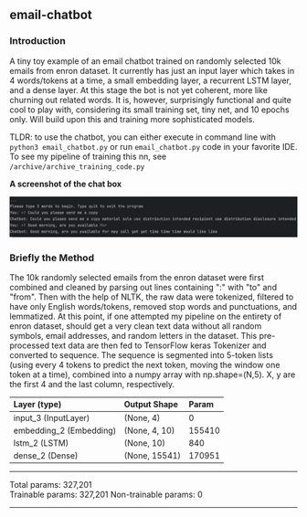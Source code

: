 ## email-chatbot

### Introduction
A tiny toy example of an email chatbot trained on randomly selected 10k emails from enron dataset. It currently has just an input layer which takes in 4 words/tokens at a time, a small embedding layer, a recurrent LSTM layer, and a dense layer. At this stage the bot is not yet coherent, more like churning out related words. It is, however, surprisingly functional and quite cool to play with, considering its small training set, tiny net, and 10 epochs only. Will build upon this and training more sophisticated models.

TLDR: to use the chatbot, you can either execute in command line with `python3 email_chatbot.py` or run `email_chatbot.py` code in your favorite IDE. To see my pipeline of training this nn, see `/archive/archive_training_code.py`

**A screenshot of the chat box**

<img src="data/chat_screenshot.png?raw=true" width="700"/>

### Briefly the Method
The 10k randomly selected emails from the enron dataset were first combined and cleaned by parsing out lines containing ":" with "to" and "from". Then with the help of NLTK, the raw data were tokenized, filtered to have only English words/tokens, removed stop words and punctuations, and lemmatized. At this point, if one attempted my pipeline on the entirety of enron dataset, should get a very clean text data without all random symbols, email addresses, and random letters in the dataset. This pre-processed text data are then fed to TensorFlow keras Tokenizer and converted to sequence. The sequence is segmented into 5-token lists (using every 4 tokens to predict the next token, moving the window one token at a time), combined into a numpy array with np.shape=(N,5). X, y are the first 4 and the last column, respectively.  




| Layer (type)    |            Output Shape        |     Param    |
|:----------- |:----------- |:------------ |
| input_3 (InputLayer)    |   (None, 4)       |       0     |    
| embedding_2 (Embedding)  |   (None, 4, 10)     |    155410   |
| lstm_2 (LSTM)        |       (None, 10)          |      840  |      
| dense_2 (Dense)     |        (None, 15541)      |       170951   |

---

Total params: 327,201  
Trainable params: 327,201
Non-trainable params: 0

---



